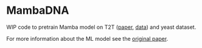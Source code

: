 # MambaDNA

WIP code to pretrain Mamba model on T2T ([paper](https://doi.org/10.1126/science.abj6987), [data](https://www.ncbi.nlm.nih.gov/datasets/genome/GCF_009914755.1/)) and yeast dataset.

For more information about the ML model see the [original paper](https://doi.org/10.48550/arXiv.2312.00752).
